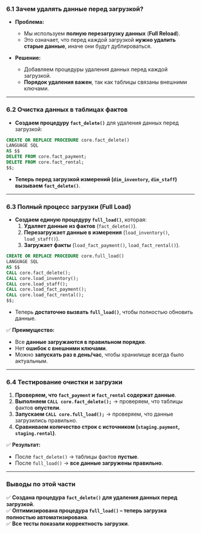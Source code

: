 ### **6.1 Зачем удалять данные перед загрузкой?**

- **Проблема:**
    
    - Мы используем **полную перезагрузку данных** (**Full Reload**).
    - Это означает, что перед каждой загрузкой **нужно удалить старые данные**, иначе они будут дублироваться.
- **Решение:**
    
    - Добавляем процедуры удаления данных перед каждой загрузкой.
    - **Порядок удаления важен**, так как таблицы связаны внешними ключами.

---

### **6.2 Очистка данных в таблицах фактов**

- **Создаем процедуру `fact_delete()`** для удаления данных перед загрузкой:

```sql
CREATE OR REPLACE PROCEDURE core.fact_delete() 
LANGUAGE SQL 
AS $$
DELETE FROM core.fact_payment;
DELETE FROM core.fact_rental;
$$;
```

- **Теперь перед загрузкой измерений (`dim_inventory`, `dim_staff`) вызываем `fact_delete()`**.

---

### **6.3 Полный процесс загрузки (Full Load)**

- **Создаем единую процедуру `full_load()`**, которая:
    1. **Удаляет данные из фактов** (`fact_delete()`).
    2. **Перезагружает данные в измерения** (`load_inventory()`, `load_staff()`).
    3. **Загружает факты** (`load_fact_payment()`, `load_fact_rental()`).

```sql
CREATE OR REPLACE PROCEDURE core.full_load() 
LANGUAGE SQL 
AS $$
CALL core.fact_delete();
CALL core.load_inventory();
CALL core.load_staff();
CALL core.load_fact_payment();
CALL core.load_fact_rental();
$$;
```

- Теперь **достаточно вызвать `full_load()`**, чтобы полностью обновить данные.

✅ **Преимущество:**

- Все **данные загружаются в правильном порядке**.
- Нет **ошибок с внешними ключами**.
- Можно **запускать раз в день/час**, чтобы хранилище всегда было актуальным.

---

### **6.4 Тестирование очистки и загрузки**

1. **Проверяем, что `fact_payment` и `fact_rental` содержат данные**.
2. **Выполняем `CALL core.fact_delete();`** → проверяем, что таблицы фактов **опустели**.
3. **Запускаем `CALL core.full_load();`** → проверяем, что данные загрузились правильно.
4. **Сравниваем количество строк с источником (`staging.payment`, `staging.rental`)**.

✅ **Результат:**

- После `fact_delete()` → таблицы фактов **пустые**.
- После `full_load()` → **все данные загружены правильно**.

---

### **Выводы по этой части**

✅ **Создана процедура `fact_delete()` для удаления данных перед загрузкой**.  
✅ **Оптимизирована процедура `full_load()` – теперь загрузка полностью автоматизирована**.  
✅ **Все тесты показали корректность загрузки**.